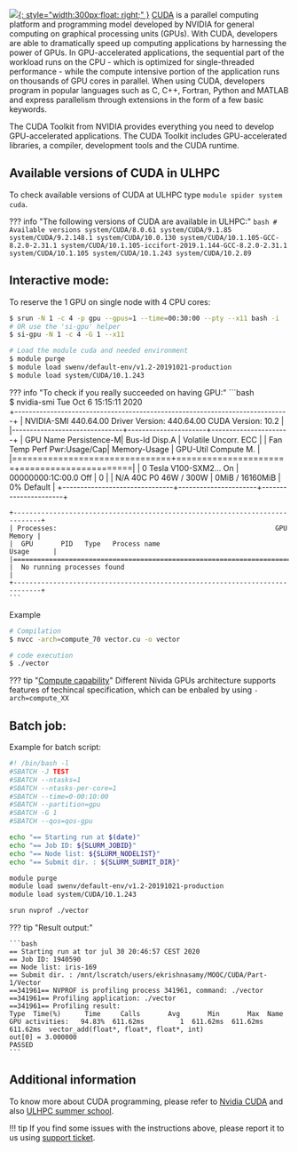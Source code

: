 [![](https://static.macupdate.com/products/27014/l/nvidia-cuda-toolkit-logo.png?v=1568301809){: style="width:300px;float: right;" }](https://docs.nvidia.com/cuda/cuda-c-programming-guide/index.html)
[CUDA](https://docs.nvidia.com/cuda/cuda-c-programming-guide/index.html) is a parallel computing platform and programming model developed by NVIDIA
for general computing on graphical processing units (GPUs).
With CUDA, developers are able to dramatically speed up computing
applications by harnessing the power of GPUs.
In GPU-accelerated applications, the sequential part of the
workload runs on the CPU - which is optimized
for single-threaded performance - while the compute intensive portion
of the application runs on thousands of GPU cores in parallel.
When using CUDA, developers program in popular languages such as C, C++, Fortran, Python
and MATLAB and express parallelism through extensions in the form of a few basic keywords.

The CUDA Toolkit from NVIDIA provides everything you need to develop GPU-accelerated applications.
The CUDA Toolkit includes GPU-accelerated libraries, a compiler, development tools and the CUDA runtime.


## Available versions of CUDA in ULHPC
To check available versions of CUDA at ULHPC type `module spider system cuda`.

??? info "The following versions of CUDA are available in ULHPC:"
    ```bash
    # Available versions
    system/CUDA/8.0.61
    system/CUDA/9.1.85
    system/CUDA/9.2.148.1
    system/CUDA/10.0.130
    system/CUDA/10.1.105-GCC-8.2.0-2.31.1
    system/CUDA/10.1.105-iccifort-2019.1.144-GCC-8.2.0-2.31.1
    system/CUDA/10.1.105
    system/CUDA/10.1.243
    system/CUDA/10.2.89
    ```
    
## Interactive mode:
To reserve the 1 GPU on single node with 4 CPU cores:
```bash
$ srun -N 1 -c 4 -p gpu --gpus=1 --time=00:30:00 --pty --x11 bash -i
# OR use the 'si-gpu' helper 
$ si-gpu -N 1 -c 4 -G 1 --x11

# Load the module cuda and needed environment 
$ module purge
$ module load swenv/default-env/v1.2-20191021-production         
$ module load system/CUDA/10.1.243 
```

??? info "To check if you really succeeded on having GPU:"
    ```bash  
    $ nvidia-smi
    Tue Oct  6 15:15:11 2020       
    +-----------------------------------------------------------------------------+
    | NVIDIA-SMI 440.64.00    Driver Version: 440.64.00    CUDA Version: 10.2     |
    |-------------------------------+----------------------+----------------------+
    | GPU  Name        Persistence-M| Bus-Id        Disp.A | Volatile Uncorr. ECC |
    | Fan  Temp  Perf  Pwr:Usage/Cap|         Memory-Usage | GPU-Util  Compute M. |
    |===============================+======================+======================|
    |   0  Tesla V100-SXM2...  On   | 00000000:1C:00.0 Off |                    0 |
    | N/A   40C    P0    46W / 300W |      0MiB / 16160MiB |      0%      Default |
    +-------------------------------+----------------------+----------------------+
                                                                               
    +-----------------------------------------------------------------------------+
    | Processes:                                                       GPU Memory |
    |  GPU       PID   Type   Process name                             Usage      |
    |=============================================================================|
    |  No running processes found                                                 |
    +-----------------------------------------------------------------------------+
    ```
    
Example
```bash
# Compilation
$ nvcc -arch=compute_70 vector.cu -o vector

# code execution
$ ./vector
```

??? tip "[Compute capability](https://docs.nvidia.com/cuda/cuda-c-programming-guide/index.html#compute-capabilities)"
    Different Nivida GPUs architecture supports features of techincal specification,
    which can be enbaled by using `-arch=compute_XX`


## Batch job:
Example for batch script:
```bash
#! /bin/bash -l
#SBATCH -J TEST
#SBATCH --ntasks=1
#SBATCH --ntasks-per-core=1
#SBATCH --time=0-00:10:00
#SBATCH --partition=gpu
#SBATCH -G 1
#SBATCH --qos=qos-gpu

echo "== Starting run at $(date)"
echo "== Job ID: ${SLURM_JOBID}"
echo "== Node list: ${SLURM_NODELIST}"
echo "== Submit dir. : ${SLURM_SUBMIT_DIR}"

module purge
module load swenv/default-env/v1.2-20191021-production
module load system/CUDA/10.1.243

srun nvprof ./vector
```

??? tip "Result output:"

    ```bash
    == Starting run at tor jul 30 20:46:57 CEST 2020
    == Job ID: 1940590
    == Node list: iris-169
    == Submit dir. : /mnt/lscratch/users/ekrishnasamy/MOOC/CUDA/Part-1/Vector
    ==341961== NVPROF is profiling process 341961, command: ./vector
    ==341961== Profiling application: ./vector
    ==341961== Profiling result:
    Type  Time(%)      Time     Calls       Avg       Min       Max  Name
    GPU activities:   94.83%  611.62ms         1  611.62ms  611.62ms  611.62ms  vector_add(float*, float*, float*, int)
    out[0] = 3.000000
    PASSED
    ``` 

## Additional information
To know more about CUDA programming, please refer to [Nvidia CUDA](https://docs.nvidia.com/cuda/cuda-c-programming-guide/index.html)
and also [ULHPC summer school](https://hpc.uni.lu/hpc-school/2019/06/index.html).

!!! tip
    If you find some issues with the instructions above,
    please report it to us using [support ticket](https://hpc.uni.lu/support).